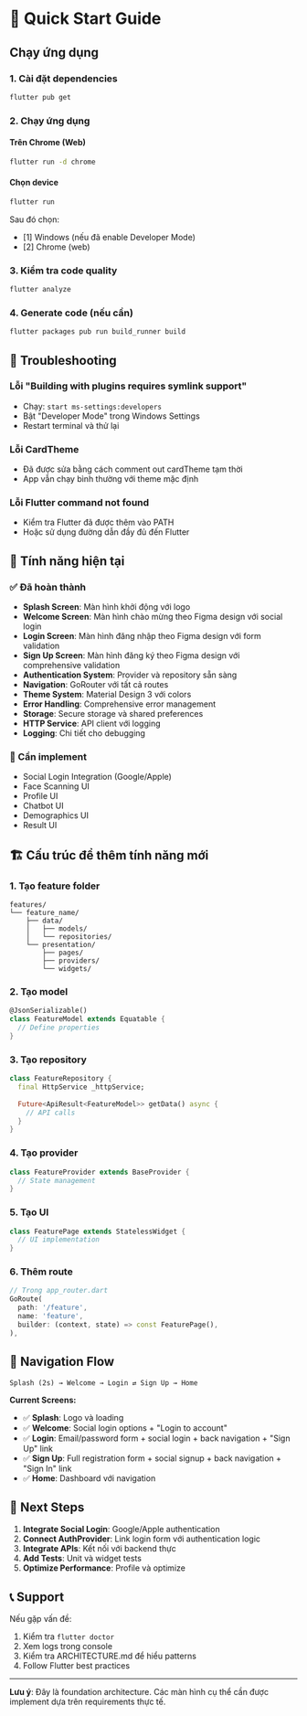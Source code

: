 # 🚀 Quick Start Guide

## Chạy ứng dụng

### 1. Cài đặt dependencies
```bash
flutter pub get
```

### 2. Chạy ứng dụng

#### Trên Chrome (Web)
```bash
flutter run -d chrome
```

#### Chọn device
```bash
flutter run
```
Sau đó chọn:
- [1] Windows (nếu đã enable Developer Mode)
- [2] Chrome (web)

### 3. Kiểm tra code quality
```bash
flutter analyze
```

### 4. Generate code (nếu cần)
```bash
flutter packages pub run build_runner build
```

## 🔧 Troubleshooting

### Lỗi "Building with plugins requires symlink support"
- Chạy: `start ms-settings:developers`
- Bật "Developer Mode" trong Windows Settings
- Restart terminal và thử lại

### Lỗi CardTheme
- Đã được sửa bằng cách comment out cardTheme tạm thời
- App vẫn chạy bình thường với theme mặc định

### Lỗi Flutter command not found
- Kiểm tra Flutter đã được thêm vào PATH
- Hoặc sử dụng đường dẫn đầy đủ đến Flutter

## 📱 Tính năng hiện tại

### ✅ Đã hoàn thành
- **Splash Screen**: Màn hình khởi động với logo
- **Welcome Screen**: Màn hình chào mừng theo Figma design với social login
- **Login Screen**: Màn hình đăng nhập theo Figma design với form validation
- **Sign Up Screen**: Màn hình đăng ký theo Figma design với comprehensive validation
- **Authentication System**: Provider và repository sẵn sàng
- **Navigation**: GoRouter với tất cả routes
- **Theme System**: Material Design 3 với colors
- **Error Handling**: Comprehensive error management
- **Storage**: Secure storage và shared preferences
- **HTTP Service**: API client với logging
- **Logging**: Chi tiết cho debugging

### 🔄 Cần implement
- Social Login Integration (Google/Apple)
- Face Scanning UI
- Profile UI
- Chatbot UI
- Demographics UI
- Result UI

## 🏗️ Cấu trúc để thêm tính năng mới

### 1. Tạo feature folder
```
features/
└── feature_name/
    ├── data/
    │   ├── models/
    │   └── repositories/
    └── presentation/
        ├── pages/
        ├── providers/
        └── widgets/
```

### 2. Tạo model
```dart
@JsonSerializable()
class FeatureModel extends Equatable {
  // Define properties
}
```

### 3. Tạo repository
```dart
class FeatureRepository {
  final HttpService _httpService;
  
  Future<ApiResult<FeatureModel>> getData() async {
    // API calls
  }
}
```

### 4. Tạo provider
```dart
class FeatureProvider extends BaseProvider {
  // State management
}
```

### 5. Tạo UI
```dart
class FeaturePage extends StatelessWidget {
  // UI implementation
}
```

### 6. Thêm route
```dart
// Trong app_router.dart
GoRoute(
  path: '/feature',
  name: 'feature',
  builder: (context, state) => const FeaturePage(),
),
```

## 🔄 Navigation Flow

```
Splash (2s) → Welcome → Login ⇄ Sign Up → Home
```

**Current Screens:**
- ✅ **Splash**: Logo và loading
- ✅ **Welcome**: Social login options + "Login to account"
- ✅ **Login**: Email/password form + social login + back navigation + "Sign Up" link
- ✅ **Sign Up**: Full registration form + social signup + back navigation + "Sign In" link
- ✅ **Home**: Dashboard với navigation

## 🎯 Next Steps

1. **Integrate Social Login**: Google/Apple authentication
2. **Connect AuthProvider**: Link login form với authentication logic
3. **Integrate APIs**: Kết nối với backend thực
4. **Add Tests**: Unit và widget tests
5. **Optimize Performance**: Profile và optimize

## 📞 Support

Nếu gặp vấn đề:
1. Kiểm tra `flutter doctor`
2. Xem logs trong console
3. Kiểm tra ARCHITECTURE.md để hiểu patterns
4. Follow Flutter best practices

---

**Lưu ý**: Đây là foundation architecture. Các màn hình cụ thể cần được implement dựa trên requirements thực tế.

